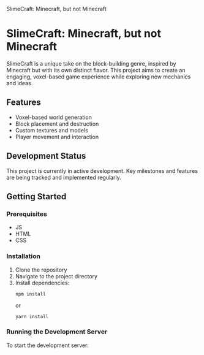 SlimeCraft: Minecraft, but not Minecraft

# SlimeCraft: Minecraft, but not Minecraft

SlimeCraft is a unique take on the block-building genre, inspired by Minecraft but with its own distinct flavor. This project aims to create an engaging, voxel-based game experience while exploring new mechanics and ideas.

## Features

- Voxel-based world generation
- Block placement and destruction
- Custom textures and models
- Player movement and interaction

## Development Status

This project is currently in active development. Key milestones and features are being tracked and implemented regularly.

## Getting Started

### Prerequisites

- JS
- HTML
- CSS

### Installation

1. Clone the repository
2. Navigate to the project directory
3. Install dependencies:
   ```
   npm install
   ```
   or
   ```
   yarn install
   ```

### Running the Development Server

To start the development server:
